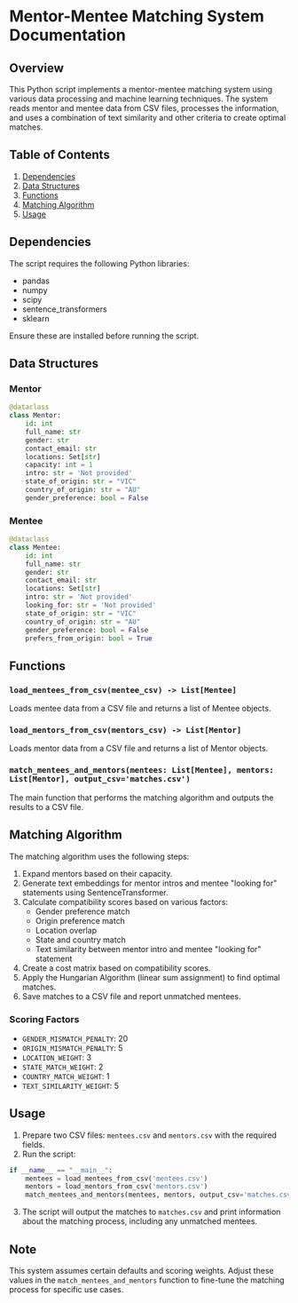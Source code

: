 # Mentor-Mentee Matching System Documentation

## Overview

This Python script implements a mentor-mentee matching system using various data processing and machine learning techniques. The system reads mentor and mentee data from CSV files, processes the information, and uses a combination of text similarity and other criteria to create optimal matches.

## Table of Contents

1. [Dependencies](#dependencies)
2. [Data Structures](#data-structures)
3. [Functions](#functions)
4. [Matching Algorithm](#matching-algorithm)
5. [Usage](#usage)

## Dependencies

The script requires the following Python libraries:

- pandas
- numpy
- scipy
- sentence_transformers
- sklearn

Ensure these are installed before running the script.

## Data Structures

### Mentor

```python
@dataclass
class Mentor:
    id: int
    full_name: str
    gender: str
    contact_email: str
    locations: Set[str]
    capacity: int = 1
    intro: str = 'Not provided'
    state_of_origin: str = "VIC"
    country_of_origin: str = "AU"
    gender_preference: bool = False
```

### Mentee

```python
@dataclass
class Mentee:
    id: int
    full_name: str
    gender: str
    contact_email: str
    locations: Set[str]
    intro: str = 'Not provided'
    looking_for: str = 'Not provided'
    state_of_origin: str = "VIC"
    country_of_origin: str = "AU"
    gender_preference: bool = False  
    prefers_from_origin: bool = True
```

## Functions

### `load_mentees_from_csv(mentee_csv) -> List[Mentee]`

Loads mentee data from a CSV file and returns a list of Mentee objects.

### `load_mentors_from_csv(mentors_csv) -> List[Mentor]`

Loads mentor data from a CSV file and returns a list of Mentor objects.

### `match_mentees_and_mentors(mentees: List[Mentee], mentors: List[Mentor], output_csv='matches.csv')`

The main function that performs the matching algorithm and outputs the results to a CSV file.

## Matching Algorithm

The matching algorithm uses the following steps:

1. Expand mentors based on their capacity.
2. Generate text embeddings for mentor intros and mentee "looking for" statements using SentenceTransformer.
3. Calculate compatibility scores based on various factors:
   - Gender preference match
   - Origin preference match
   - Location overlap
   - State and country match
   - Text similarity between mentor intro and mentee "looking for" statement
4. Create a cost matrix based on compatibility scores.
5. Apply the Hungarian Algorithm (linear sum assignment) to find optimal matches.
6. Save matches to a CSV file and report unmatched mentees.

### Scoring Factors

- `GENDER_MISMATCH_PENALTY`: 20
- `ORIGIN_MISMATCH_PENALTY`: 5
- `LOCATION_WEIGHT`: 3
- `STATE_MATCH_WEIGHT`: 2
- `COUNTRY_MATCH_WEIGHT`: 1
- `TEXT_SIMILARITY_WEIGHT`: 5

## Usage

1. Prepare two CSV files: `mentees.csv` and `mentors.csv` with the required fields.
2. Run the script:

```python
if __name__ == "__main__":
    mentees = load_mentees_from_csv('mentees.csv')
    mentors = load_mentors_from_csv('mentors.csv')
    match_mentees_and_mentors(mentees, mentors, output_csv='matches.csv')
```

3. The script will output the matches to `matches.csv` and print information about the matching process, including any unmatched mentees.

## Note

This system assumes certain defaults and scoring weights. Adjust these values in the `match_mentees_and_mentors` function to fine-tune the matching process for specific use cases.
